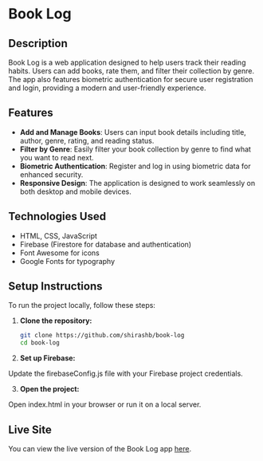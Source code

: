 # Book Log

## Description
Book Log is a web application designed to help users track their reading habits. Users can add books, rate them, and filter their collection by genre. The app also features biometric authentication for secure user registration and login, providing a modern and user-friendly experience.

## Features
- **Add and Manage Books**: Users can input book details including title, author, genre, rating, and reading status.
- **Filter by Genre**: Easily filter your book collection by genre to find what you want to read next.
- **Biometric Authentication**: Register and log in using biometric data for enhanced security.
- **Responsive Design**: The application is designed to work seamlessly on both desktop and mobile devices.

## Technologies Used
- HTML, CSS, JavaScript
- Firebase (Firestore for database and authentication)
- Font Awesome for icons
- Google Fonts for typography

## Setup Instructions

To run the project locally, follow these steps:

   1. **Clone the repository:**
      ```bash
      git clone https://github.com/shirashb/book-log
      cd book-log
      ```

2. **Set up Firebase:**

Update the firebaseConfig.js file with your Firebase project credentials.

3. **Open the project:** 

Open index.html in your browser or run it on a local server.

## Live Site

You can view the live version of the Book Log app [here](https://shirashb.github.io/book-log/).
